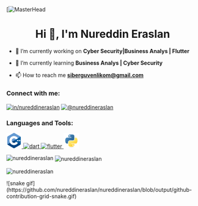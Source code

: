 [![MasterHead](https://github.com/nureddineraslan/nureddineraslan/assets/104424758/dbd66424-166b-4b2e-b81c-9443cec00f6e)


<h1 align="center">Hi 👋, I'm Nureddin Eraslan</h1>


- 🔭 I’m currently working on **Cyber Security|Business Analys | Flutter**

- 🌱 I’m currently learning **Business Analys | Cyber Security**

- 📫 How to reach me **siberguvenlikom@gmail.com**

<h3 align="left">Connect with me:</h3>
<p align="left">
<a href="https://linkedin.com/in/in/nureddineraslan" target="blank"><img align="center" src="https://raw.githubusercontent.com/rahuldkjain/github-profile-readme-generator/master/src/images/icons/Social/linked-in-alt.svg" alt="in/nureddineraslan" height="30" width="40" /></a>
<a href="https://medium.com/@nureddineraslan" target="blank"><img align="center" src="https://raw.githubusercontent.com/rahuldkjain/github-profile-readme-generator/master/src/images/icons/Social/medium.svg" alt="@nureddineraslan" height="30" width="40" /></a>
</p>

<h3 align="left">Languages and Tools:</h3>
<p align="left"> <a href="https://www.w3schools.com/cpp/" target="_blank" rel="noreferrer"> <img src="https://raw.githubusercontent.com/devicons/devicon/master/icons/cplusplus/cplusplus-original.svg" alt="cplusplus" width="40" height="40"/> </a> <a href="https://dart.dev" target="_blank" rel="noreferrer"> <img src="https://www.vectorlogo.zone/logos/dartlang/dartlang-icon.svg" alt="dart" width="40" height="40"/> </a> <a href="https://flutter.dev" target="_blank" rel="noreferrer"> <img src="https://www.vectorlogo.zone/logos/flutterio/flutterio-icon.svg" alt="flutter" width="40" height="40"/> </a> <a href="https://www.python.org" target="_blank" rel="noreferrer"> <img src="https://raw.githubusercontent.com/devicons/devicon/master/icons/python/python-original.svg" alt="python" width="40" height="40"/> </a> </p>

<p><img align="left" src="https://github-readme-stats.vercel.app/api/top-langs?username=nureddineraslan&show_icons=true&locale=en&layout=compact" alt="nureddineraslan" /></p>

<p>&nbsp;<img align="center" src="https://github-readme-stats.vercel.app/api?username=nureddineraslan&show_icons=true&locale=en" alt="nureddineraslan" /></p>

<p><img align="center" src="https://github-readme-streak-stats.herokuapp.com/?user=nureddineraslan&" alt="nureddineraslan" /></p>
![snake gif](https://github.com/nureddineraslan/nureddineraslan/blob/output/github-contribution-grid-snake.gif)
